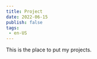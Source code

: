 ```yaml
---
title: Project
date: 2022-06-15
publish: false
tags:
 - en-US
---
```


This is the place to put my projects.